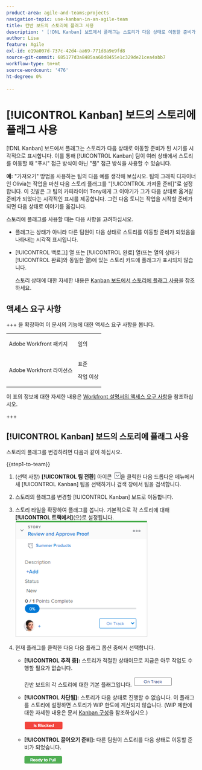 ```yaml
---
product-area: agile-and-teams;projects
navigation-topic: use-kanban-in-an-agile-team
title: 칸반 보드의 스토리에 플래그 사용
description: ' [!DNL Kanban] 보드에서 플래그는 스토리가 다음 상태로 이동할 준비가 되었을 때를 시각적으로 표시합니다. 이를 통해 Kanban 팀은 상태 간에 스토리를 이동할 때 "푸시" 접근 방식이 아닌 "풀" 접근 방식을 사용할 수 있습니다.'
author: Lisa
feature: Agile
exl-id: e19a007d-737c-42d4-aa69-771d8a9e9fd8
source-git-commit: 685177d3a8485aa60d8455e1c329de21cea4abb7
workflow-type: tm+mt
source-wordcount: '476'
ht-degree: 0%

---
```


# [!UICONTROL Kanban] 보드의 스토리에 플래그 사용

[!DNL Kanban] 보드에서 플래그는 스토리가 다음 상태로 이동할 준비가 된 시기를 시각적으로 표시합니다. 이를 통해 [!UICONTROL Kanban] 팀이 여러 상태에서 스토리를 이동할 때 &quot;푸시&quot; 접근 방식이 아닌 &quot;풀&quot; 접근 방식을 사용할 수 있습니다.

**예:** &quot;가져오기&quot; 방법을 사용하는 팀의 다음 예를 생각해 보십시오. 팀의 그래픽 디자이너인 Olivia는 작업을 마친 다음 스토리 플래그를 &quot;[!UICONTROL 가져올 준비]&quot;로 설정합니다. 이 깃발은 그 팀의 카피라이터 Tony에게 그 이야기가 그가 다음 상태로 옮겨갈 준비가 되었다는 시각적인 표시를 제공합니다. 그런 다음 토니는 작업을 시작할 준비가 되면 다음 상태로 이야기를 옮깁니다.

스토리에 플래그를 사용할 때는 다음 사항을 고려하십시오.

* 플래그는 상태가 아니라 다른 팀원이 다음 상태로 스토리를 이동할 준비가 되었음을 나타내는 시각적 표시입니다.
* [!UICONTROL 백로그] 열 또는 [!UICONTROL 완료] 열(또는 열의 상태가 [!UICONTROL 완료]와 동일한 열)에 있는 스토리 카드에 플래그가 표시되지 않습니다.

  스토리 상태에 대한 자세한 내용은 [Kanban 보드에서 스토리에 플래그 사용](#updating-the-status-of-stories-and-subtasks)을 참조하세요.

## 액세스 요구 사항

+++ 을 확장하여 이 문서의 기능에 대한 액세스 요구 사항을 봅니다.

<table style="table-layout:auto"> 
 <col> 
 </col> 
 <col> 
 </col> 
 <tbody> 
  <tr> 
   <td role="rowheader">Adobe Workfront 패키지</td> 
   <td> <p>임의</p> </td> 
  </tr> 
  <tr> 
   <td role="rowheader">Adobe Workfront 라이선스</td> 
   <td> <p>표준</p> 
   <p>작업 이상</p> </td> 
  </tr>
 </tbody> 
</table>

이 표의 정보에 대한 자세한 내용은 [Workfront 설명서의 액세스 요구 사항](/help/quicksilver/administration-and-setup/add-users/access-levels-and-object-permissions/access-level-requirements-in-documentation.md)을 참조하십시오.

+++

## [!UICONTROL Kanban] 보드의 스토리에 플래그 사용

스토리의 플래그를 변경하려면 다음과 같이 하십시오.

{{step1-to-team}}

1. (선택 사항) **[!UICONTROL 팀 전환]** 아이콘 ![팀 전환 아이콘](assets/switch-team-icon.png)을 클릭한 다음 드롭다운 메뉴에서 새 [!UICONTROL Kanban] 팀을 선택하거나 검색 창에서 팀을 검색합니다.

1. 스토리의 플래그를 변경할 [!UICONTROL Kanban] 보드로 이동합니다.
1. 스토리 타일을 확장하여 플래그를 봅니다.
기본적으로 각 스토리에 대해 **[!UICONTROL 트랙에서]**(으)로 설정됩니다.
   ![칸반 카드](assets/agile-storycard-kanban-2021-350x308.png)

1. 현재 플래그를 클릭한 다음 다음 플래그 옵션 중에서 선택합니다.

   * **[!UICONTROL 추적 중]:** 스토리가 적절한 상태이므로 지금은 아무 작업도 수행할 필요가 없습니다.

     칸반 보드의 각 스토리에 대한 기본 플래그입니다.
     ![kanban_flag_ontrack.png](assets/kanban-flag-ontrack.png)

   * **[!UICONTROL 차단됨]:** 스토리가 다음 상태로 진행할 수 없습니다. 이 플래그를 스토리에 설정하면 스토리가 WIP 한도에 계산되지 않습니다. (WIP 제한에 대한 자세한 내용은 문서 [Kanban 구성](../../agile/get-started-with-agile-in-workfront/configure-kanban.md)을 참조하십시오.)

     ![kanban_flag_blocked.png](assets/kanban-flag-blocked.png)

   * **[!UICONTROL 끌어오기 준비]:** 다른 팀원이 스토리를 다음 상태로 이동할 준비가 되었습니다.

     ![kanban_flag_ready.png](assets/kanban-flag-ready.png)
